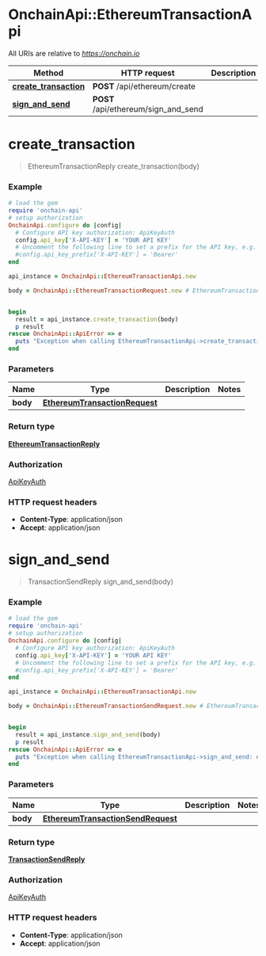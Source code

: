 # OnchainApi::EthereumTransactionApi

All URIs are relative to *https://onchain.io*

Method | HTTP request | Description
------------- | ------------- | -------------
[**create_transaction**](EthereumTransactionApi.md#create_transaction) | **POST** /api/ethereum/create | 
[**sign_and_send**](EthereumTransactionApi.md#sign_and_send) | **POST** /api/ethereum/sign_and_send | 


# **create_transaction**
> EthereumTransactionReply create_transaction(body)



### Example
```ruby
# load the gem
require 'onchain-api'
# setup authorization
OnchainApi.configure do |config|
  # Configure API key authorization: ApiKeyAuth
  config.api_key['X-API-KEY'] = 'YOUR API KEY'
  # Uncomment the following line to set a prefix for the API key, e.g. 'Bearer' (defaults to nil)
  #config.api_key_prefix['X-API-KEY'] = 'Bearer'
end

api_instance = OnchainApi::EthereumTransactionApi.new

body = OnchainApi::EthereumTransactionRequest.new # EthereumTransactionRequest | 


begin
  result = api_instance.create_transaction(body)
  p result
rescue OnchainApi::ApiError => e
  puts "Exception when calling EthereumTransactionApi->create_transaction: #{e}"
end
```

### Parameters

Name | Type | Description  | Notes
------------- | ------------- | ------------- | -------------
 **body** | [**EthereumTransactionRequest**](EthereumTransactionRequest.md)|  | 

### Return type

[**EthereumTransactionReply**](EthereumTransactionReply.md)

### Authorization

[ApiKeyAuth](../README.md#ApiKeyAuth)

### HTTP request headers

 - **Content-Type**: application/json
 - **Accept**: application/json



# **sign_and_send**
> TransactionSendReply sign_and_send(body)



### Example
```ruby
# load the gem
require 'onchain-api'
# setup authorization
OnchainApi.configure do |config|
  # Configure API key authorization: ApiKeyAuth
  config.api_key['X-API-KEY'] = 'YOUR API KEY'
  # Uncomment the following line to set a prefix for the API key, e.g. 'Bearer' (defaults to nil)
  #config.api_key_prefix['X-API-KEY'] = 'Bearer'
end

api_instance = OnchainApi::EthereumTransactionApi.new

body = OnchainApi::EthereumTransactionSendRequest.new # EthereumTransactionSendRequest | 


begin
  result = api_instance.sign_and_send(body)
  p result
rescue OnchainApi::ApiError => e
  puts "Exception when calling EthereumTransactionApi->sign_and_send: #{e}"
end
```

### Parameters

Name | Type | Description  | Notes
------------- | ------------- | ------------- | -------------
 **body** | [**EthereumTransactionSendRequest**](EthereumTransactionSendRequest.md)|  | 

### Return type

[**TransactionSendReply**](TransactionSendReply.md)

### Authorization

[ApiKeyAuth](../README.md#ApiKeyAuth)

### HTTP request headers

 - **Content-Type**: application/json
 - **Accept**: application/json



